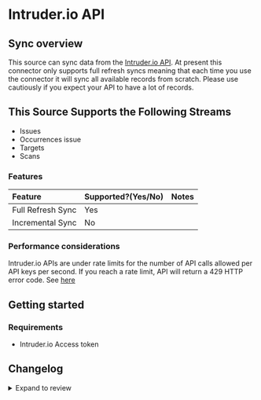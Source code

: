 # Intruder.io API

## Sync overview

This source can sync data from the [Intruder.io API](https://dev.Intruder.io.com/email). At present this connector only supports full refresh syncs meaning that each time you use the connector it will sync all available records from scratch. Please use cautiously if you expect your API to have a lot of records.

## This Source Supports the Following Streams

- Issues
- Occurrences issue
- Targets
- Scans

### Features

| Feature           | Supported?\(Yes/No\) | Notes |
| :---------------- | :------------------- | :---- |
| Full Refresh Sync | Yes                  |       |
| Incremental Sync  | No                   |       |

### Performance considerations

Intruder.io APIs are under rate limits for the number of API calls allowed per API keys per second. If you reach a rate limit, API will return a 429 HTTP error code. See [here](https://developers.intruder.io/docs/rate-limiting)

## Getting started

### Requirements

- Intruder.io Access token

## Changelog

<details>
  <summary>Expand to review</summary>

| Version | Date       | Pull Request                                              | Subject                                       |
| :------ | :--------- | :-------------------------------------------------------- | :-------------------------------------------- |
| 0.1.14 | 2024-08-12 | [43792](https://github.com/airbytehq/airbyte/pull/43792) | Update dependencies |
| 0.1.13 | 2024-08-10 | [43665](https://github.com/airbytehq/airbyte/pull/43665) | Update dependencies |
| 0.1.12 | 2024-08-03 | [43241](https://github.com/airbytehq/airbyte/pull/43241) | Update dependencies |
| 0.1.11 | 2024-07-27 | [42711](https://github.com/airbytehq/airbyte/pull/42711) | Update dependencies |
| 0.1.10 | 2024-07-20 | [42141](https://github.com/airbytehq/airbyte/pull/42141) | Update dependencies |
| 0.1.9 | 2024-07-13 | [41822](https://github.com/airbytehq/airbyte/pull/41822) | Update dependencies |
| 0.1.8 | 2024-07-10 | [41363](https://github.com/airbytehq/airbyte/pull/41363) | Update dependencies |
| 0.1.7 | 2024-07-09 | [41248](https://github.com/airbytehq/airbyte/pull/41248) | Update dependencies |
| 0.1.6 | 2024-07-06 | [40895](https://github.com/airbytehq/airbyte/pull/40895) | Update dependencies |
| 0.1.5 | 2024-06-25 | [40358](https://github.com/airbytehq/airbyte/pull/40358) | Update dependencies |
| 0.1.4 | 2024-06-22 | [39962](https://github.com/airbytehq/airbyte/pull/39962) | Update dependencies |
| 0.1.3 | 2024-06-15 | [39112](https://github.com/airbytehq/airbyte/pull/39112) | Make compatible with builder |
| 0.1.2 | 2024-06-06 | [39222](https://github.com/airbytehq/airbyte/pull/39222) | [autopull] Upgrade base image to v1.2.2 |
| 0.1.1 | 2024-05-21 | [38495](https://github.com/airbytehq/airbyte/pull/38495) | [autopull] base image + poetry + up_to_date |
| 0.1.0   | 2022-10-30 | [#18668](https://github.com/airbytehq/airbyte/pull/18668) | 🎉 New Source: Intruder.io API [low-code CDK] |

</details>
